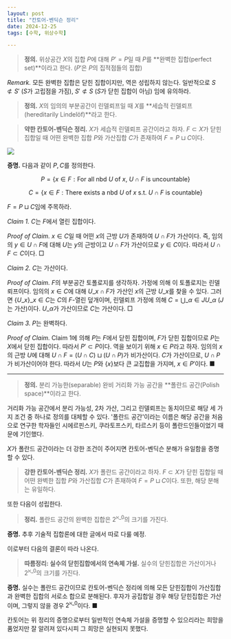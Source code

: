 ```yaml
---
layout: post
title: "칸토어-벤딕슨 정리"
date: 2024-12-25
tags: [수학, 위상수학]

---
```


> **정의.** 위상공간 $X$의 집합 $P$에 대해 $P' = P$일 때 $P$를 **완벽한 집합(perfect set)**이라고 한다. ($P'$은 $P$의 집적점들의 집합)

*Remark.* 모든 완벽한 집합은 닫힌 집합이지만, 역은 성립하지 않는다. 일반적으로 $S \not\subset S'$ ($S$가 고립점을 가짐), $S' \not\subset S$ ($S$가 닫힌 집합이 아님) 임에 유의하라.

> **정의.** $X$의 임의의 부분공간이 린델뢰프일 때 $X$를 **세습적 린델뢰프(hereditarily Lindelöf)**라고 한다.

> **약한 칸토어-벤딕슨 정리.** $X$가 세습적 린델뢰프 공간이라고 하자. $F \subset X$가 닫힌 집합일 때 어떤 완벽한 집합 $P$와 가산집합 $C$가 존재하여 $F = P \sqcup C$이다.

![](https://velog.velcdn.com/images/dimenerno/post/d1f81be8-2878-4158-844b-96ce3d8cc418/image.png)

**증명.** 다음과 같이 $P, C$를 정의한다.

$$
P = \lbrace  x \in F : \text{For all nbd $U$ of $x$, $U \cap F$ is uncountable} \rbrace
$$

$$
C = \lbrace  x \in F : \text{There exists a nbd $U$ of $x$ s.t. $U \cap F$ is countable} \rbrace
$$

$F = P \sqcup C$임에 주목하라.

*Claim 1.* $C$는 $F$에서 열린 집합이다.

*Proof of Claim.* $x \in C$일 때 어떤 $x$의 근방 $U$가 존재하여 $U \cap F$가 가산이다. 즉, 임의의 $y \in U \cap F$에 대해 $U$는 $y$의 근방이고 $U \cap F$가 가산이므로 $y \in C$이다. 따라서 $U \cap F \subset C$이다. □

*Claim 2.* $C$는 가산이다.

*Proof of Claim.* $F$의 부분공간 토폴로지를 생각하자. 가정에 의해 이 토폴로지는 린델뢰프이다. 임의의 $x \in C$에 대해 $U\_x \cap F$가 가산인 $x$의 근방 $U\_x$를 찾을 수 있다. 그러면 $\lbrace  U\_x \rbrace\_{x \in C}$는 $C$의 $F$-열린 덮개이며, 린델뢰프 가정에 의해 $C = \bigcup\_{\alpha \in J} U\_\alpha$ ($J$는 가산)이다. $U\_\alpha$가 가산이므로 $C$는 가산이다. □

*Claim 3.* $P$는 완벽하다.

*Proof of Claim.* Claim 1에 의해 $P$는 $F$에서 닫힌 집합이며, $F$가 닫힌 집합이므로 $P$는 $X$에서 닫힌 집합이다. 따라서 $P' \subset P$이다. 역을 보이기 위해 $x \in P$라고 하자. 임의의 $x$의 근방 $U$에 대해 $U \cap F = (U \cap C) \sqcup (U \cap P)$가 비가산이다. $C$가 가산이므로, $U \cap P$가 비가산이어야 한다. 따라서 $U$는 $P$와 $\lbrace x \rbrace$보다 큰 교집합을 가지며, $x \in P'$이다. ■

- - -

> **정의.** 분리 가능한(separable) 완비 거리화 가능 공간을 **폴란드 공간(Polish space)**이라고 한다.

거리화 가능 공간에서 분리 가능성, 2차 가산, 그리고 린델뢰프는 동치이므로 해당 세 가지 조건 중 하나로 정의를 대체할 수 있다. '폴란드 공간'이라는 이름은 해당 공간을 처음으로 연구한 학자들인 시에르핀스키, 쿠라토프스키, 타르스키 등이 폴란드인들이었기 때문에 기인했다.

$X$가 폴란드 공간이라는 더 강한 조건이 주어지면 칸토어-벤딕슨 분해가 유일함을 증명할 수 있다.

> **강한 칸토어-벤딕슨 정리.** $X$가 폴란드 공간이라고 하자. $F \subset X$가 닫힌 집합일 때 어떤 완벽한 집합 $P$와 가산집합 $C$가 존재하여 $F = P \sqcup C$이다. 또한, 해당 분해는 유일하다.

또한 다음이 성립한다.

> **정리.** 폴란드 공간의 완벽한 집합은 $2^{\aleph\_0}$의 크기를 가진다.

**증명.** 추후 기술적 집합론에 대한 글에서 따로 다룰 예정.

이로부터 다음의 결론이 따라 나온다.

> **따름정리: 실수의 닫힌집합에서의 연속체 가설.** 실수의 닫힌집합은 가산이거나 $2^{\aleph\_0}$의 크기를 가진다.

**증명.** 실수는 폴란드 공간이므로 칸토어-벤딕슨 정리에 의해 모든 닫힌집합이 가산집합과 완벽한 집합의 서로소 합으로 분해된다. 후자가 공집합일 경우 해당 닫힌집합은 가산이며, 그렇지 않을 경우 $2^{\aleph\_0}$이다. ■

칸토어는 위 정리의 증명으로부터 일반적인 연속체 가설을 증명할 수 있으리라는 희망을 품었지만 잘 알려져 있다시피 그 희망은 실현되지 못했다.